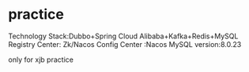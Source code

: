 # practice
Technology Stack:Dubbo+Spring Cloud Alibaba+Kafka+Redis+MySQL
Registry Center: Zk/Nacos
Config Center :Nacos
MySQL version:8.0.23

only for xjb practice
